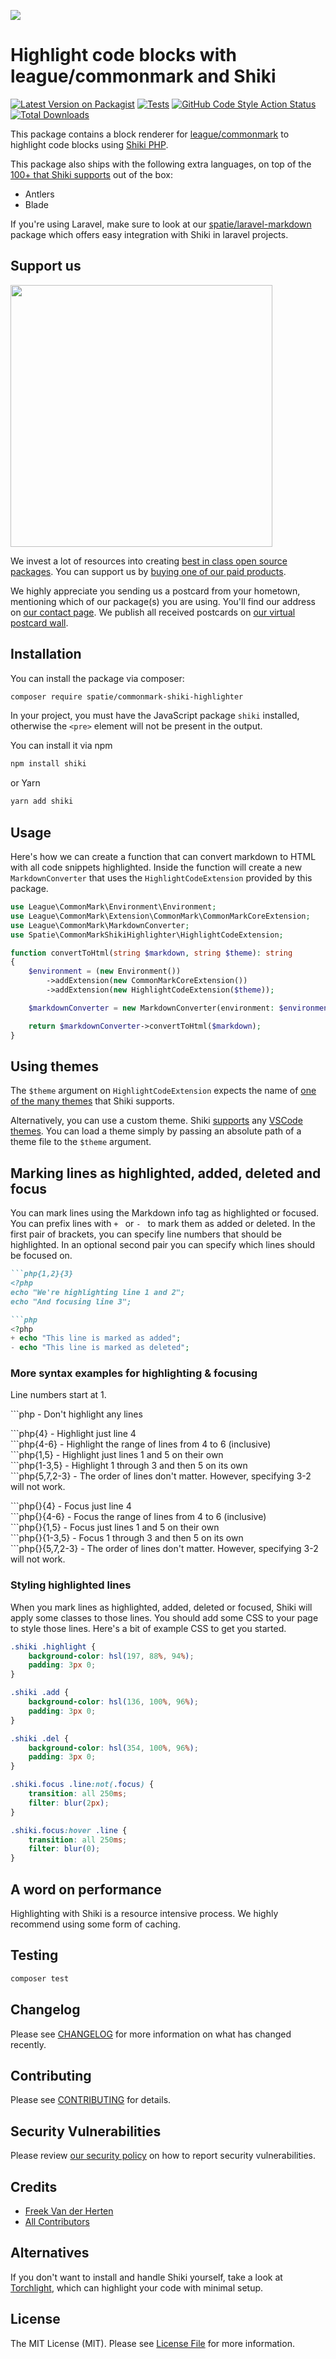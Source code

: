 
[<img src="https://github-ads.s3.eu-central-1.amazonaws.com/support-ukraine.svg?t=1" />](https://supportukrainenow.org)

# Highlight code blocks with league/commonmark and Shiki

[![Latest Version on Packagist](https://img.shields.io/packagist/v/spatie/commonmark-shiki-highlighter.svg?style=flat-square)](https://packagist.org/packages/spatie/commonmark-shiki-highlighter)
[![Tests](https://github.com/spatie/commonmark-shiki-highlighter/actions/workflows/run-tests.yml/badge.svg)](https://github.com/spatie/commonmark-shiki-highlighter/actions/workflows/run-tests.yml)
[![GitHub Code Style Action Status](https://img.shields.io/github/workflow/status/spatie/commonmark-shiki-highlighter/Check%20&%20fix%20styling?label=code%20style)](https://github.com/spatie/commonmark-shiki-highlighter/actions?query=workflow%3A"Check+%26+fix+styling"+branch%3Amaster)
[![Total Downloads](https://img.shields.io/packagist/dt/spatie/commonmark-shiki-highlighter.svg?style=flat-square)](https://packagist.org/packages/spatie/commonmark-shiki-highlighter)

This package contains a block renderer for [league/commonmark](https://github.com/thephpleague/commonmark) to highlight code blocks using [Shiki PHP](https://github.com/spatie/shiki-php).

This package also ships with the following extra languages, on top of the [100+ that Shiki supports](https://github.com/shikijs/shiki/tree/master/docs/languages.md) out of the box:

- Antlers
- Blade

If you're using Laravel, make sure to look at our [spatie/laravel-markdown](https://github.com/spatie/laravel-markdown) package which offers easy integration with Shiki in laravel projects.

## Support us

[<img src="https://github-ads.s3.eu-central-1.amazonaws.com/commonmark-shiki-highlighter.jpg?t=1" width="419px" />](https://spatie.be/github-ad-click/commonmark-shiki-highlighter)

We invest a lot of resources into creating [best in class open source packages](https://spatie.be/open-source). You can support us by [buying one of our paid products](https://spatie.be/open-source/support-us).

We highly appreciate you sending us a postcard from your hometown, mentioning which of our package(s) you are using. You'll find our address on [our contact page](https://spatie.be/about-us). We publish all received postcards on [our virtual postcard wall](https://spatie.be/open-source/postcards).

## Installation

You can install the package via composer:

```bash
composer require spatie/commonmark-shiki-highlighter
```

In your project, you must have the JavaScript package `shiki` installed, otherwise the `<pre>` element will not be present in the output. 

You can install it via npm

```bash
npm install shiki
```

or Yarn

```bash
yarn add shiki
```

## Usage

Here's how we can create a function that can convert markdown to HTML with all code snippets highlighted. Inside the function will create a new `MarkdownConverter` that uses the `HighlightCodeExtension` provided by this package.

```php
use League\CommonMark\Environment\Environment;
use League\CommonMark\Extension\CommonMark\CommonMarkCoreExtension;
use League\CommonMark\MarkdownConverter;
use Spatie\CommonMarkShikiHighlighter\HighlightCodeExtension;

function convertToHtml(string $markdown, string $theme): string
{
    $environment = (new Environment())
        ->addExtension(new CommonMarkCoreExtension())
        ->addExtension(new HighlightCodeExtension($theme));

    $markdownConverter = new MarkdownConverter(environment: $environment);

    return $markdownConverter->convertToHtml($markdown);
}
```

## Using themes

The `$theme` argument on `HighlightCodeExtension` expects the name of [one of the many themes](https://github.com/shikijs/shiki/blob/master/docs/themes.md) that Shiki supports.

Alternatively, you can use a custom theme. Shiki [supports](https://github.com/shikijs/shiki/blob/master/docs/themes.md) any [VSCode themes](https://code.visualstudio.com/docs/getstarted/themes). You can load a theme simply by passing an absolute path of a theme file to the `$theme` argument.

## Marking lines as highlighted, added, deleted and focus

You can mark lines using the Markdown info tag as highlighted or focused. You can prefix lines with `+ ` or `- ` to mark them as added or deleted.
In the first pair of brackets, you can specify line numbers that should be highlighted. In an optional second pair you can specify which lines should be focused on.

```md
```php{1,2}{3}
<?php
echo "We're highlighting line 1 and 2";
echo "And focusing line 3";
```

```md
```php
<?php
+ echo "This line is marked as added";
- echo "This line is marked as deleted";
```

### More syntax examples for highlighting & focusing

Line numbers start at 1.

\`\`\`php - Don't highlight any lines  

\`\`\`php{4} - Highlight just line 4  
\`\`\`php{4-6} - Highlight the range of lines from 4 to 6 (inclusive)  
\`\`\`php{1,5} - Highlight just lines 1 and 5 on their own  
\`\`\`php{1-3,5} - Highlight 1 through 3 and then 5 on its own  
\`\`\`php{5,7,2-3} - The order of lines don't matter. However, specifying 3-2 will not work.

\`\`\`php{}{4} - Focus just line 4  
\`\`\`php{}{4-6} - Focus the range of lines from 4 to 6 (inclusive)  
\`\`\`php{}{1,5} - Focus just lines 1 and 5 on their own  
\`\`\`php{}{1-3,5} - Focus 1 through 3 and then 5 on its own  
\`\`\`php{}{5,7,2-3} - The order of lines don't matter. However, specifying 3-2 will not work.

### Styling highlighted lines

When you mark lines as highlighted, added, deleted or focused, Shiki will apply some classes to those lines. You should add some CSS to your page to style those lines. Here's a bit of example CSS to get you started.

```css
.shiki .highlight {
    background-color: hsl(197, 88%, 94%);
    padding: 3px 0;
}

.shiki .add {
    background-color: hsl(136, 100%, 96%);
    padding: 3px 0;
}

.shiki .del {
    background-color: hsl(354, 100%, 96%);
    padding: 3px 0;
}

.shiki.focus .line:not(.focus) {
    transition: all 250ms;
    filter: blur(2px);
}

.shiki.focus:hover .line {
    transition: all 250ms;
    filter: blur(0);
}
```

## A word on performance

Highlighting with Shiki is a resource intensive process. We highly recommend using some form of caching.

## Testing

```bash
composer test
```

## Changelog

Please see [CHANGELOG](CHANGELOG.md) for more information on what has changed recently.

## Contributing

Please see [CONTRIBUTING](https://github.com/spatie/.github/blob/main/CONTRIBUTING.md) for details.

## Security Vulnerabilities

Please review [our security policy](../../security/policy) on how to report security vulnerabilities.

## Credits

- [Freek Van der Herten](https://github.com/freekmurze)
- [All Contributors](../../contributors)

## Alternatives

If you don't want to install and handle Shiki yourself, take a look at [Torchlight](https://torchlight.dev), which can highlight your code with minimal setup.

## License

The MIT License (MIT). Please see [License File](LICENSE.md) for more information.
